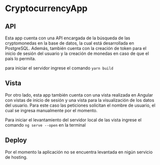 # CryptocurrencyApp

## API
Esta app cuenta con una API encargada de la búsqueda de las cryptomonedas en la base de datos,
la cual está desarrollada en PostgreSQL. Además, también cuenta con la creación de token para
el inicio de sesión del usuario y la creación de monedas en caso de que el país lo permita.

para iniciar el servidor ingrese el comando 
`yarn build`

## Vista
Por otro lado, esta app también cuenta con una vista realizada en Angular con vistas de inicio de sesión
y una vista para la visualización de los datos del usuario. Para este caso las peticiones solicitan el nombre
de usuario, el cual se ingresa manualmente por el momento.

Para iniciar el levantamiento del servidor local de las vista ingrese el comando `ng serve --open` en la terminal

## Deploy
Por el momento la aplicación no se encuentra levantada en nigún servicio de hosting.
